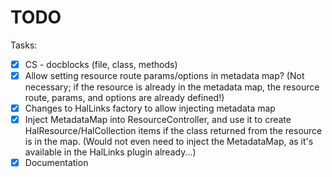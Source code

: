 TODO
====

Tasks:

- [X] CS - docblocks (file, class, methods)
- [X] Allow setting resource route params/options in metadata map? (Not
  necessary; if the resource is already in the metadata map, the resource
  route, params, and options are already defined!)
- [X] Changes to HalLinks factory to allow injecting metadata map
- [X] Inject MetadataMap into ResourceController, and use it to create
  HalResource/HalCollection items if the class returned from the resource is in
  the map. (Would not even need to inject the MetadataMap, as it's available in
  the HalLinks plugin already...)
- [X] Documentation
